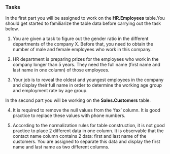 ### Tasks
In the first part you will be assigned to work on the **HR.Employees** table.You should get started to familiarize the table data before carrying out the task below.

  1. You are given a task to figure out the gender ratio in the different departments of the company X. Before that, you need to obtain the number of male and  female employees who work in this company. 

  2. HR department is preparing prizes for the employees who work in the company longer than 5 years. They need the full name (first name and last name in one column) of those employees.


  3. Your job is to reveal the oldest and youngest employees in the company and display their full name in order to determine the working age group and employment rate by age group. 


In the second part you will be working on the **Sales.Customers** table.

  4. It is required to remove the null values from the ‘fax’ column. It is good practice to replace these values with phone numbers.


  5. According to the normalization rules for table construction, it is not good practice to place 2 different data in one column. It is observable that the contact        name column contains 2 data: first and last name of the customers. You are assigned to separate this data and display the first name and last name as two different columns.
